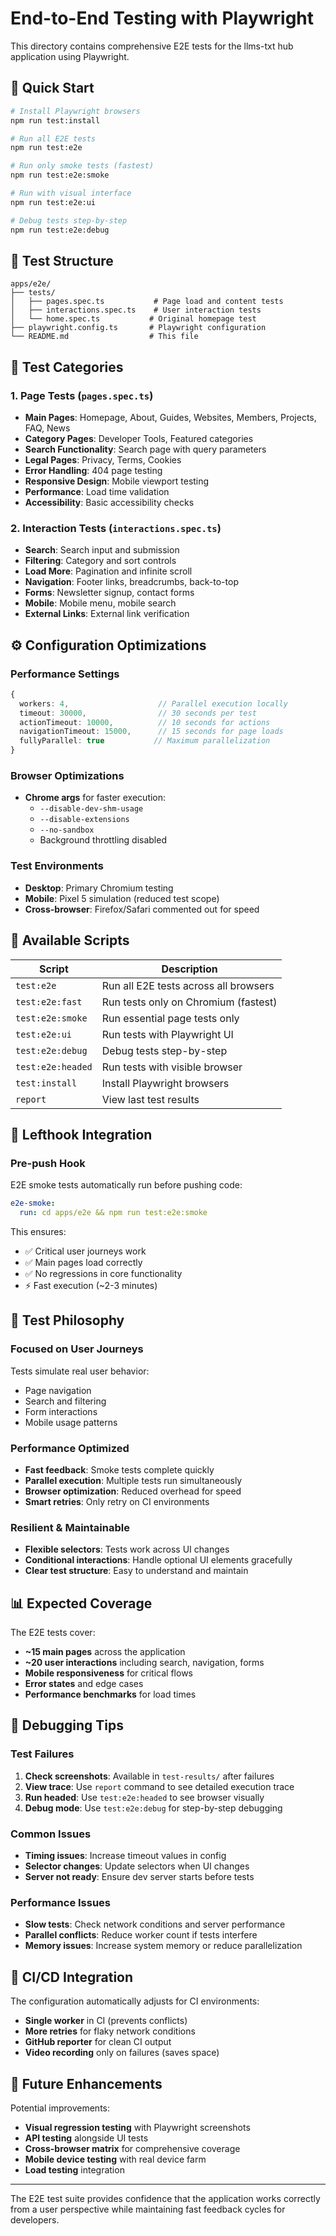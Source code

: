 # End-to-End Testing with Playwright

This directory contains comprehensive E2E tests for the llms-txt hub application using Playwright.

## 🚀 Quick Start

```bash
# Install Playwright browsers
npm run test:install

# Run all E2E tests  
npm run test:e2e

# Run only smoke tests (fastest)
npm run test:e2e:smoke

# Run with visual interface
npm run test:e2e:ui

# Debug tests step-by-step
npm run test:e2e:debug
```

## 📁 Test Structure

```
apps/e2e/
├── tests/
│   ├── pages.spec.ts           # Page load and content tests
│   ├── interactions.spec.ts    # User interaction tests  
│   └── home.spec.ts           # Original homepage test
├── playwright.config.ts       # Playwright configuration
└── README.md                  # This file
```

## 🧪 Test Categories

### 1. **Page Tests** (`pages.spec.ts`)
- **Main Pages**: Homepage, About, Guides, Websites, Members, Projects, FAQ, News
- **Category Pages**: Developer Tools, Featured categories
- **Search Functionality**: Search page with query parameters  
- **Legal Pages**: Privacy, Terms, Cookies
- **Error Handling**: 404 page testing
- **Responsive Design**: Mobile viewport testing
- **Performance**: Load time validation
- **Accessibility**: Basic accessibility checks

### 2. **Interaction Tests** (`interactions.spec.ts`)
- **Search**: Search input and submission
- **Filtering**: Category and sort controls
- **Load More**: Pagination and infinite scroll
- **Navigation**: Footer links, breadcrumbs, back-to-top
- **Forms**: Newsletter signup, contact forms
- **Mobile**: Mobile menu, mobile search
- **External Links**: External link verification

## ⚙️ Configuration Optimizations

### Performance Settings
```typescript
{
  workers: 4,                    // Parallel execution locally
  timeout: 30000,                // 30 seconds per test
  actionTimeout: 10000,          // 10 seconds for actions
  navigationTimeout: 15000,      // 15 seconds for page loads
  fullyParallel: true           // Maximum parallelization
}
```

### Browser Optimizations
- **Chrome args** for faster execution:
  - `--disable-dev-shm-usage`
  - `--disable-extensions` 
  - `--no-sandbox`
  - Background throttling disabled

### Test Environments
- **Desktop**: Primary Chromium testing
- **Mobile**: Pixel 5 simulation (reduced test scope)
- **Cross-browser**: Firefox/Safari commented out for speed

## 🔧 Available Scripts

| Script | Description |
|--------|-------------|
| `test:e2e` | Run all E2E tests across all browsers |
| `test:e2e:fast` | Run tests only on Chromium (fastest) |
| `test:e2e:smoke` | Run essential page tests only |
| `test:e2e:ui` | Run tests with Playwright UI |
| `test:e2e:debug` | Debug tests step-by-step |
| `test:e2e:headed` | Run tests with visible browser |
| `test:install` | Install Playwright browsers |
| `report` | View last test results |

## 🔄 Lefthook Integration

### Pre-push Hook
E2E smoke tests automatically run before pushing code:

```yaml
e2e-smoke:
  run: cd apps/e2e && npm run test:e2e:smoke
```

This ensures:
- ✅ Critical user journeys work
- ✅ Main pages load correctly  
- ✅ No regressions in core functionality
- ⚡ Fast execution (~2-3 minutes)

## 🎯 Test Philosophy

### Focused on User Journeys
Tests simulate real user behavior:
- Page navigation
- Search and filtering
- Form interactions
- Mobile usage patterns

### Performance Optimized
- **Fast feedback**: Smoke tests complete quickly
- **Parallel execution**: Multiple tests run simultaneously
- **Browser optimization**: Reduced overhead for speed
- **Smart retries**: Only retry on CI environments

### Resilient & Maintainable
- **Flexible selectors**: Tests work across UI changes
- **Conditional interactions**: Handle optional UI elements gracefully
- **Clear test structure**: Easy to understand and maintain

## 📊 Expected Coverage

The E2E tests cover:
- **~15 main pages** across the application
- **~20 user interactions** including search, navigation, forms
- **Mobile responsiveness** for critical flows  
- **Error states** and edge cases
- **Performance benchmarks** for load times

## 🐛 Debugging Tips

### Test Failures
1. **Check screenshots**: Available in `test-results/` after failures
2. **View trace**: Use `report` command to see detailed execution trace
3. **Run headed**: Use `test:e2e:headed` to see browser visually
4. **Debug mode**: Use `test:e2e:debug` for step-by-step debugging

### Common Issues
- **Timing issues**: Increase timeout values in config
- **Selector changes**: Update selectors when UI changes
- **Server not ready**: Ensure dev server starts before tests

### Performance Issues
- **Slow tests**: Check network conditions and server performance
- **Parallel conflicts**: Reduce worker count if tests interfere
- **Memory issues**: Increase system memory or reduce parallelization

## 🚀 CI/CD Integration

The configuration automatically adjusts for CI environments:
- **Single worker** in CI (prevents conflicts)
- **More retries** for flaky network conditions
- **GitHub reporter** for clean CI output
- **Video recording** only on failures (saves space)

## 🔮 Future Enhancements

Potential improvements:
- **Visual regression testing** with Playwright screenshots
- **API testing** alongside UI tests
- **Cross-browser matrix** for comprehensive coverage
- **Mobile device testing** with real device farm
- **Load testing** integration

---

The E2E test suite provides confidence that the application works correctly from a user perspective while maintaining fast feedback cycles for developers.